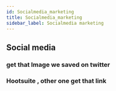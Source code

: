 ```yaml
---
id: Socialmedia_marketing
title: Socialmedia_marketing
sidebar_label: Socialmedia marketing
---
```


## Social media

### get that Image we saved on twitter

### Hootsuite , other one get that link


  
  

